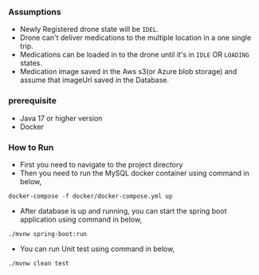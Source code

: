 ### Assumptions

- Newly Registered drone state will be `IDEL`.
- Drone can't deliver medications to the multiple location in a one single trip.
- Medications can be loaded in to the drone until it's in `IDLE` OR `LOADING` states.
- Medication image saved in the Aws s3(or Azure blob storage) and assume that imageUrl saved in the Database.

### prerequisite

- Java 17 or higher version
- Docker

### How to Run

* First you need to navigate to the project directory
* Then you need to run the MySQL docker container using command in below,

```
docker-compose -f docker/docker-compose.yml up
```

* After database is up and running, you can start the spring boot application using command in below,

```
./mvnw spring-boot:run
```

* You can run Unit test using command in below,

```
./mvnw clean test
```